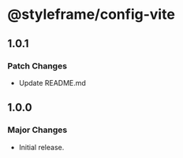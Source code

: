 # @styleframe/config-vite

## 1.0.1

### Patch Changes

- Update README.md

## 1.0.0

### Major Changes

- Initial release.
